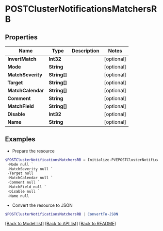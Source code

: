 # POSTClusterNotificationsMatchersRB
## Properties

Name | Type | Description | Notes
------------ | ------------- | ------------- | -------------
**InvertMatch** | **Int32** |  | [optional] 
**Mode** | **String** |  | [optional] 
**MatchSeverity** | **String[]** |  | [optional] 
**Target** | **String[]** |  | [optional] 
**MatchCalendar** | **String[]** |  | [optional] 
**Comment** | **String** |  | [optional] 
**MatchField** | **String[]** |  | [optional] 
**Disable** | **Int32** |  | [optional] 
**Name** | **String** |  | [optional] 

## Examples

- Prepare the resource
```powershell
$POSTClusterNotificationsMatchersRB = Initialize-PVEPOSTClusterNotificationsMatchersRB  -InvertMatch null `
 -Mode null `
 -MatchSeverity null `
 -Target null `
 -MatchCalendar null `
 -Comment null `
 -MatchField null `
 -Disable null `
 -Name null
```

- Convert the resource to JSON
```powershell
$POSTClusterNotificationsMatchersRB | ConvertTo-JSON
```

[[Back to Model list]](../README.md#documentation-for-models) [[Back to API list]](../README.md#documentation-for-api-endpoints) [[Back to README]](../README.md)

